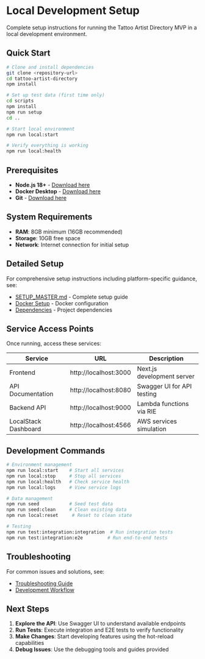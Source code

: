 # Local Development Setup

Complete setup instructions for running the Tattoo Artist Directory MVP in a local development environment.

## Quick Start

```bash
# Clone and install dependencies
git clone <repository-url>
cd tattoo-artist-directory
npm install

# Set up test data (first time only)
cd scripts
npm install
npm run setup
cd ..

# Start local environment
npm run local:start

# Verify everything is working
npm run local:health
```

## Prerequisites

- **Node.js 18+** - [Download here](https://nodejs.org/)
- **Docker Desktop** - [Download here](https://www.docker.com/products/docker-desktop/)
- **Git** - [Download here](https://git-scm.com/)

## System Requirements

- **RAM**: 8GB minimum (16GB recommended)
- **Storage**: 10GB free space
- **Network**: Internet connection for initial setup

## Detailed Setup

For comprehensive setup instructions including platform-specific guidance, see:
- [SETUP_MASTER.md](../getting-started/SETUP_MASTER.md) - Complete setup guide
- [Docker Setup](docs/setup/docker-setup.md) - Docker configuration
- [Dependencies](docs/setup/dependencies.md) - Project dependencies

## Service Access Points

Once running, access these services:

| Service | URL | Description |
|---------|-----|-------------|
| Frontend | http://localhost:3000 | Next.js development server |
| API Documentation | http://localhost:8080 | Swagger UI for API testing |
| Backend API | http://localhost:9000 | Lambda functions via RIE |
| LocalStack Dashboard | http://localhost:4566 | AWS services simulation |

## Development Commands

```bash
# Environment management
npm run local:start    # Start all services
npm run local:stop     # Stop all services
npm run local:health   # Check service health
npm run local:logs     # View service logs

# Data management
npm run seed           # Seed test data
npm run seed:clean     # Clean existing data
npm run local:reset     # Reset to clean state

# Testing
npm run test:integration:integration  # Run integration tests
npm run test:integration:e2e         # Run end-to-end tests
```

## Troubleshooting

For common issues and solutions, see:
- [Troubleshooting Guide](../troubleshooting/TROUBLESHOOTING_GUIDE.md)
- [Development Workflow](../workflows/DEVELOPMENT_GUIDE.md)

## Next Steps

1. **Explore the API**: Use Swagger UI to understand available endpoints
2. **Run Tests**: Execute integration and E2E tests to verify functionality
3. **Make Changes**: Start developing features using the hot-reload capabilities
4. **Debug Issues**: Use the debugging tools and guides provided